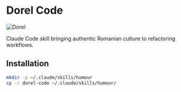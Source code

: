 # Dorel Code

![Dorel](https://i.imgur.com/fCN1Wti.jpeg)

Claude Code skill bringing authentic Romanian culture to refactoring workflows.

## Installation

```bash
mkdir -p ~/.claude/skills/humour
cp -r dorel-code ~/.claude/skills/humour/
```
